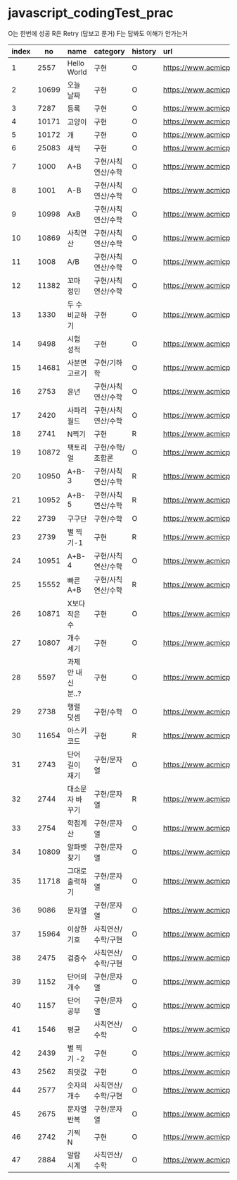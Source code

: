# javascript_codingTest_prac

O는 한번에 성공
R은 Retry (답보고 푼거)
F는 답봐도 이해가 안가는거

| index | no    | name               | category           | history | url                                   | star |
| ----- | ----- | ------------------ | ------------------ | :------ | :------------------------------------ | :--: |
| 1     | 2557  | Hello World        | 구현               | O       | https://www.acmicpc.net/problem/2557  |      |
| 2     | 10699 | 오늘 날짜          | 구현               | O       | https://www.acmicpc.net/problem/10699 |      |
| 3     | 7287  | 등록               | 구현               | O       | https://www.acmicpc.net/problem/7287  |      |
| 4     | 10171 | 고양이             | 구현               | O       | https://www.acmicpc.net/problem/10171 |      |
| 5     | 10172 | 개                 | 구현               | O       | https://www.acmicpc.net/problem/10172 |      |
| 6     | 25083 | 새싹               | 구현               | O       | https://www.acmicpc.net/problem/25083 |      |
| 7     | 1000  | A+B                | 구현/사칙연산/수학 | O       | https://www.acmicpc.net/problem/1000  |      |
| 8     | 1001  | A-B                | 구현/사칙연산/수학 | O       | https://www.acmicpc.net/problem/1001  |      |
| 9     | 10998 | AxB                | 구현/사칙연산/수학 | O       | https://www.acmicpc.net/problem/10998 |      |
| 10    | 10869 | 사칙연산           | 구현/사칙연산/수학 | O       | https://www.acmicpc.net/problem/10869 |      |
| 11    | 1008  | A/B                | 구현/사칙연산/수학 | O       | https://www.acmicpc.net/problem/1008  |      |
| 12    | 11382 | 꼬마 정민          | 구현/사칙연산/수학 | O       | https://www.acmicpc.net/problem/11382 |      |
| 13    | 1330  | 두 수 비교하기     | 구현               | O       | https://www.acmicpc.net/problem/1330  |      |
| 14    | 9498  | 시험 성적          | 구현               | O       | https://www.acmicpc.net/problem/9498  |      |
| 15    | 14681 | 사분면 고르기      | 구현/기하학        | O       | https://www.acmicpc.net/problem/14681 |      |
| 16    | 2753  | 윤년               | 구현/사칙연산/수학 | O       | https://www.acmicpc.net/problem/2753  |      |
| 17    | 2420  | 사파리월드         | 구현/사칙연산/수학 | O       | https://www.acmicpc.net/problem/2420  |      |
| 18    | 2741  | N찍기              | 구현               | R       | https://www.acmicpc.net/problem/2741  |      |
| 19    | 10872 | 팩토리얼           | 구현/수학/조합론   | O       | https://www.acmicpc.net/problem/10872 |      |
| 20    | 10950 | A+B-3              | 구현/사칙연산/수학 | R       | https://www.acmicpc.net/problem/10950 |      |
| 21    | 10952 | A+B-5              | 구현/사칙연산/수학 | R       | https://www.acmicpc.net/problem/10952 |  💡  |
| 22    | 2739  | 구구단             | 구현/수학          | O       | https://www.acmicpc.net/problem/2739  |      |
| 23    | 2739  | 별 찍기-1          | 구현               | R       | https://www.acmicpc.net/problem/2738  |      |
| 24    | 10951 | A+B-4              | 구현/사칙연산/수학 | O       | https://www.acmicpc.net/problem/10951 |      |
| 25    | 15552 | 빠른 A+B           | 구현/사칙연산/수학 | R       | https://www.acmicpc.net/problem/15552 |  💡  |
| 26    | 10871 | X보다 작은 수      | 구현               | O       | https://www.acmicpc.net/problem/10871 |      |
| 27    | 10807 | 개수 세기          | 구현               | O       | https://www.acmicpc.net/problem/10807 |      |
| 28    | 5597  | 과제 안 내신 분..? | 구현               | O       | https://www.acmicpc.net/problem/5597  |  💡  |
| 29    | 2738  | 행렬 덧셈          | 구현/수학          | O       | https://www.acmicpc.net/problem/2738  |      |
| 30    | 11654 | 아스키 코드        | 구현               | R       | https://www.acmicpc.net/problem/11654 |  💡  |
| 31    | 2743  | 단어 길이 재기     | 구현/문자열        | O       | https://www.acmicpc.net/problem/2743  |      |
| 32    | 2744  | 대소문자 바꾸기    | 구현/문자열        | R       | https://www.acmicpc.net/problem/2744  |  💡  |
| 33    | 2754  | 학점계산           | 구현/문자열        | O       | https://www.acmicpc.net/problem/2754  |  💡  |
| 34    | 10809 | 알파벳 찾기        | 구현/문자열        | O       | https://www.acmicpc.net/problem/10809 |  💡  |
| 35    | 11718 | 그대로 출력하기    | 구현/문자열        | O       | https://www.acmicpc.net/problem/11718 |      |
| 36    | 9086  | 문자열             | 구현/문자열        | O       | https://www.acmicpc.net/problem/9086  |      |
| 37    | 15964 | 이상한 기호        | 사칙연산/수학/구현 | O       | https://www.acmicpc.net/problem/15964 |      |
| 38    | 2475  | 검증수             | 사칙연산/수학/구현 | O       | https://www.acmicpc.net/problem/2475  |      |
| 39    | 1152  | 단어의 개수        | 구현/문자열        | O       | https://www.acmicpc.net/problem/1152  |      |
| 40    | 1157  | 단어 공부          | 구현/문자열        | O       | https://www.acmicpc.net/problem/1157  |      |
| 41    | 1546  | 평균               | 사칙연산/수학      | O       | https://www.acmicpc.net/problem/1546  |      |
| 42    | 2439  | 별 찍기 -2         | 구현               | O       | https://www.acmicpc.net/problem/2439  |      |
| 43    | 2562  | 최댓값             | 구현               | O       | https://www.acmicpc.net/problem/2562  |      |
| 44    | 2577  | 숫자의 개수        | 사칙연산/수학/구현 | O       | https://www.acmicpc.net/problem/2577  |      |
| 45    | 2675  | 문자열 반복        | 구현/문자열        | O       | https://www.acmicpc.net/problem/2675  |      |
| 46    | 2742  | 기찍 N             | 구현               | O       | https://www.acmicpc.net/problem/2742  |      |
| 47    | 2884  | 알람 시계          | 사칙연산/수학      | O       | https://www.acmicpc.net/problem/2884  |      |
